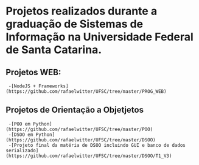  # Projetos realizados durante a graduação de Sistemas de Informação na Universidade Federal de Santa Catarina.
 ## Projetos WEB: 
     -[NodeJS + Frameworks](https://github.com/rafaelwitter/UFSC/tree/master/PROG_WEB)
 ## Projetos de Orientação a Objetjetos
     -[POO em Python](https://github.com/rafaelwitter/UFSC/tree/master/POO)
     -[DSOO em Python](https://github.com/rafaelwitter/UFSC/tree/master/DSOO)
     -[Projeto final da matéria de DSOO incluindo GUI e banco de dados serializado](https://github.com/rafaelwitter/UFSC/tree/master/DSOO/T1_V3)
